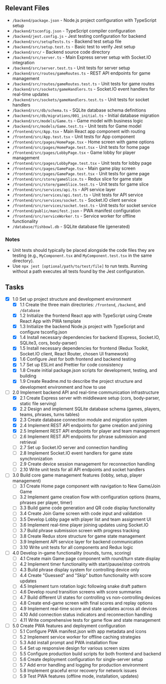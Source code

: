 ## Relevant Files

- `/backend/package.json` - Node.js project configuration with TypeScript setup
- `/backend/tsconfig.json` - TypeScript compiler configuration
- `/backend/jest.config.js` - Jest testing configuration for backend
- `/backend/src/setupTests.ts` - Backend test setup file
- `/backend/src/setup.test.ts` - Basic test to verify Jest setup
- `/backend/src/` - Backend source code directory
- `/backend/src/server.ts` - Main Express server setup with Socket.IO integration
- `/backend/src/server.test.ts` - Unit tests for server setup
- `/backend/src/routes/gameRoutes.ts` - REST API endpoints for game management
- `/backend/src/routes/gameRoutes.test.ts` - Unit tests for game routes
- `/backend/src/sockets/gameHandlers.ts` - Socket.IO event handlers for real-time updates
- `/backend/src/sockets/gameHandlers.test.ts` - Unit tests for socket handlers
- `/backend/src/db/schema.ts` - SQLite database schema definitions
- `/backend/src/db/migrations/001_initial.ts` - Initial database migration
- `/backend/src/models/Game.ts` - Game model with business logic
- `/backend/src/models/Game.test.ts` - Unit tests for Game model
- `/frontend/src/App.tsx` - Main React app component with routing
- `/frontend/src/App.test.tsx` - Unit tests for App component
- `/frontend/src/pages/HomePage.tsx` - Home screen with game options
- `/frontend/src/pages/HomePage.test.tsx` - Unit tests for home page
- `/frontend/src/pages/LobbyPage.tsx` - Game lobby for player management
- `/frontend/src/pages/LobbyPage.test.tsx` - Unit tests for lobby page
- `/frontend/src/pages/GamePage.tsx` - Main game play screen
- `/frontend/src/pages/GamePage.test.tsx` - Unit tests for game page
- `/frontend/src/store/gameSlice.ts` - Redux slice for game state
- `/frontend/src/store/gameSlice.test.ts` - Unit tests for game slice
- `/frontend/src/services/api.ts` - API service layer
- `/frontend/src/services/api.test.ts` - Unit tests for API service
- `/frontend/src/services/socket.ts` - Socket.IO client service
- `/frontend/src/services/socket.test.ts` - Unit tests for socket service
- `/frontend/public/manifest.json` - PWA manifest configuration
- `/frontend/src/serviceWorker.ts` - Service worker for offline functionality
- `/database/fishbowl.db` - SQLite database file (generated)

### Notes

- Unit tests should typically be placed alongside the code files they are testing (e.g., `MyComponent.tsx` and `MyComponent.test.tsx` in the same directory).
- Use `npx jest [optional/path/to/test/file]` to run tests. Running without a path executes all tests found by the Jest configuration.

## Tasks

- [x] 1.0 Set up project structure and development environment
  - [x] 1.1 Create the three main directories: `/frontend`, `/backend`, and `/database`
  - [x] 1.2 Initialize the frontend React app with TypeScript using Create React App with PWA template
  - [x] 1.3 Initialize the backend Node.js project with TypeScript and configure tsconfig.json
  - [x] 1.4 Install necessary dependencies for backend (Express, Socket.IO, SQLite3, cors, body-parser)
  - [x] 1.5 Install necessary dependencies for frontend (Redux Toolkit, Socket.IO client, React Router, chosen UI framework)
  - [x] 1.6 Configure Jest for both frontend and backend testing  
  - [x] 1.7 Set up ESLint and Prettier for code consistency
  - [x] 1.8 Create initial package.json scripts for development, testing, and building
  - [x] 1.9 Create Readme.md to describe the project structure and development environment and how to use

- [ ] 2.0 Implement backend API and real-time communication infrastructure
  - [x] 2.1 Create Express server with middleware setup (cors, body-parser, static file serving)
  - [x] 2.2 Design and implement SQLite database schema (games, players, teams, phrases, turns tables)
  - [x] 2.3 Create database connection module and migration system
  - [x] 2.4 Implement REST API endpoints for game creation and joining
  - [x] 2.5 Implement REST API endpoints for player and team management
  - [ ] 2.6 Implement REST API endpoints for phrase submission and retrieval
  - [ ] 2.7 Set up Socket.IO server and connection handling
  - [ ] 2.8 Implement Socket.IO event handlers for game state synchronization
  - [ ] 2.9 Create device session management for reconnection handling
  - [ ] 2.10 Write unit tests for all API endpoints and socket handlers

- [ ] 3.0 Build core game management features (lobby, setup, player management)
  - [ ] 3.1 Create Home page component with navigation to New Game/Join Game
  - [ ] 3.2 Implement game creation flow with configuration options (teams, phrases per player, timer)
  - [ ] 3.3 Build game code generation and QR code display functionality
  - [ ] 3.4 Create Join Game screen with code input and validation
  - [ ] 3.5 Develop Lobby page with player list and team assignment UI
  - [ ] 3.6 Implement real-time player joining updates using Socket.IO
  - [ ] 3.7 Build phrase submission screen with progress tracking
  - [ ] 3.8 Create Redux store structure for game state management
  - [ ] 3.9 Implement API service layer for backend communication
  - [ ] 3.10 Write unit tests for all components and Redux logic

- [ ] 4.0 Develop in-game functionality (rounds, turns, scoring)
  - [ ] 4.1 Create main Game page component with round/turn state display
  - [ ] 4.2 Implement timer functionality with start/pause/stop controls
  - [ ] 4.3 Build phrase display system for controlling device only
  - [ ] 4.4 Create "Guessed" and "Skip" button functionality with score updates
  - [ ] 4.5 Implement turn rotation logic following snake draft pattern
  - [ ] 4.6 Develop round transition screens with score summaries
  - [ ] 4.7 Build different UI states for controlling vs non-controlling devices
  - [ ] 4.8 Create end-game screen with final scores and replay options
  - [ ] 4.9 Implement real-time score and state updates across all devices
  - [ ] 4.10 Add connection status indicators and reconnection handling
  - [ ] 4.11 Write comprehensive tests for game flow and state management

- [ ] 5.0 Create PWA features and deployment configuration
  - [ ] 5.1 Configure PWA manifest.json with app metadata and icons
  - [ ] 5.2 Implement service worker for offline caching strategies
  - [ ] 5.3 Add install prompt and PWA installation flow
  - [ ] 5.4 Set up responsive design for various screen sizes
  - [ ] 5.5 Configure production build scripts for both frontend and backend
  - [ ] 5.6 Create deployment configuration for single-server setup
  - [ ] 5.7 Add error handling and logging for production environment
  - [ ] 5.8 Implement graceful error recovery for network issues
  - [ ] 5.9 Test PWA features (offline mode, installation, updates)